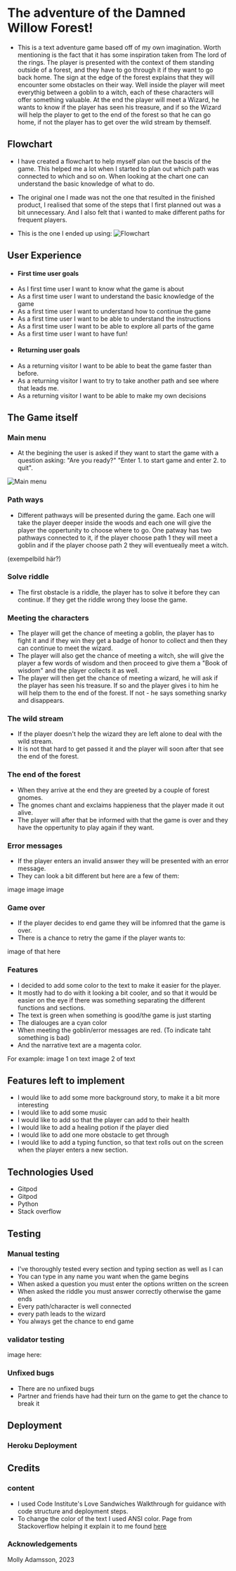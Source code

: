 # The adventure of the Damned Willow Forest!

* This is a text adventure game based off of my own imagination. Worth mentioning is the fact that it has some inspiration taken from The lord of the rings. The player is presented with the context of them standing outside of a forest, and they have to go through it if they want to go back home. The sign at the edge of the forest explains that they will encounter some obstacles on their way. Well inside the player will meet everythig between a goblin to a witch, each of these characters will offer something valuable. At the end the player will meet a Wizard, he wants to know if the player has seen his treasure, and if so the Wizard will help the player to get to the end of the forest so that he can go home, if not the player has to get over the wild stream by themself.

## Flowchart

* I have created a flowchart to help myself plan out the bascis of the game. This helped me a lot when I started to plan out which path was connected to which and so on. When looking at the chart one can understand the basic knowledge of what to do.

* The original one I made was not the one that resulted in the finished product, I realised that some of the steps that I first planned out was a bit unnecessary. And I also felt that i wanted to make different paths for frequent players.

* This is the one I ended up using:
![Flowchart]()

## User Experience

- #### First time user goals
* As I first time user I want to know what the game is about
* As a first time user I want to understand the basic knowledge of the game
* As a first time user I want to understand how to continue the game
* As a first time user I want to be able to understand the instructions
* As a first time user I want to be able to explore all parts of the game
* As a first time user I want to have fun!

- #### Returning user goals

* As a returning visitor I want to be able to beat the game faster than before.
* As a returning visitor I want to try to take another path and see where that leads me.
* As a returning visitor I want to be able to make my own decisions

## The Game itself

### Main menu

* At the begining the user is asked if they want to start the game with a question asking: "Are you ready?" "Enter 1. to start game and enter 2. to quit".

![Main menu]()

### Path ways

* Different pathways will be presented during the game. Each one will take the player deeper inside the woods and each one will give the player the oppertunity to choose where to go. One patway has two pathways connected to it, if the player choose path 1 they will meet a goblin and if the player choose path 2 they will eventueally meet a witch.

(exempelbild här?)

### Solve riddle

* The first obstacle is a riddle, the player has to solve it before they can continue. If they get the riddle wrong they loose the game.

### Meeting the characters

* The player will get the chance of meeting a goblin, the player has to fight it and if they win they get a badge of honor to collect and then they can continue to meet the wizard. 
* The player will also get the chance of meeting a witch, she will give the player a few words of wisdom and then proceed to give them a "Book of wisdom" and the player collects it as well. 
* The player will then get the chance of meeting a wizard, he will ask if the player has seen his treasure. If so and the player gives i to him he will help them to the end of the forest. If not - he says something snarky and disappears.

### The wild stream

* If the player doesn't help the wizard they are left alone to deal with the wild stream.
* It is not that hard to get passed it and the player will soon after that see the end of the forest.

### The end of the forest

* When they arrive at the end they are greeted by a couple of forest gnomes.
* The gnomes chant and exclaims happieness that the player made it out alive.
* The player will after that be informed with that the game is over and they have the oppertunity to play again if they want.

### Error messages

* If the player enters an invalid answer they will be presented with an error message.
* They can look a bit different but here are a few of them:

image
image
image

### Game over

* If the player decides to end game they will be infomred that the game is over. 
* There is a chance to retry the game if the player wants to:

image of that here

### Features

* I decided to add some color to the text to make it easier for the player.
* It mostly had to do with it looking a bit cooler, and so that it would be
easier on the eye if there was something separating the different functions 
and sections.
* The text is green when something is good/the game is just starting 
* The dialouges are a cyan color
* When meeting the goblin/error messages are red. (To indicate taht something is bad)
* And the narrative text are a magenta color.

For example:
image 1 on text
image 2 of text

## Features left to implement
* I would like to add some more background story, to make it a bit more interesting
* I would like to add some music
* I would like to add so that the player can add to their health
* I would like to add a healing potion if the player died
* I would like to add one more obstacle to get through
* I would like to add a typing function, so that text rolls out on the 
screen when the player enters a new section.

## Technologies Used

* Gitpod
* Gitpod
* Python
* Stack overflow


## Testing

### Manual testing

* I've thoroughly tested every section and typing section as well as I can
* You can type in any name you want when the game begins
* When asked a question you must enter the options written on the screen
* When asked the riddle you must answer correctly otherwise the game ends
* Every path/character is well connected
* every path leads to the wizard
* You always get the chance to end game

### validator testing

image here:

### Unfixed bugs
* There are no unfixed bugs
* Partner and friends have had their turn on the game to get the chance to break it

## Deployment


### Heroku Deployment

## Credits

### content
* I used Code Institute's Love Sandwiches Walkthrough for guidance with code structure and deployment steps.
* To change the color of the text I used ANSI color. Page from Stackoverflow helping it explain it to me found [here](https://stackoverflow.com/questions/4842424/list-of-ansi-color-escape-sequences)


### Acknowledgements


Molly Adamsson, 2023
